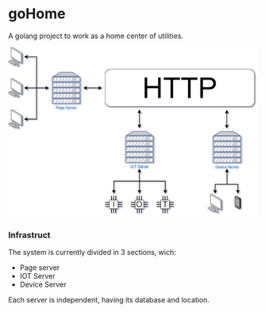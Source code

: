 # goHome
A golang project to work as a home center of utilities.

![Infra](/readme/Infra.png)

### Infrastruct
The system is currently divided in 3 sections, wich:
* Page server
* IOT Server
* Device Server

Each server is independent, having its database and location.